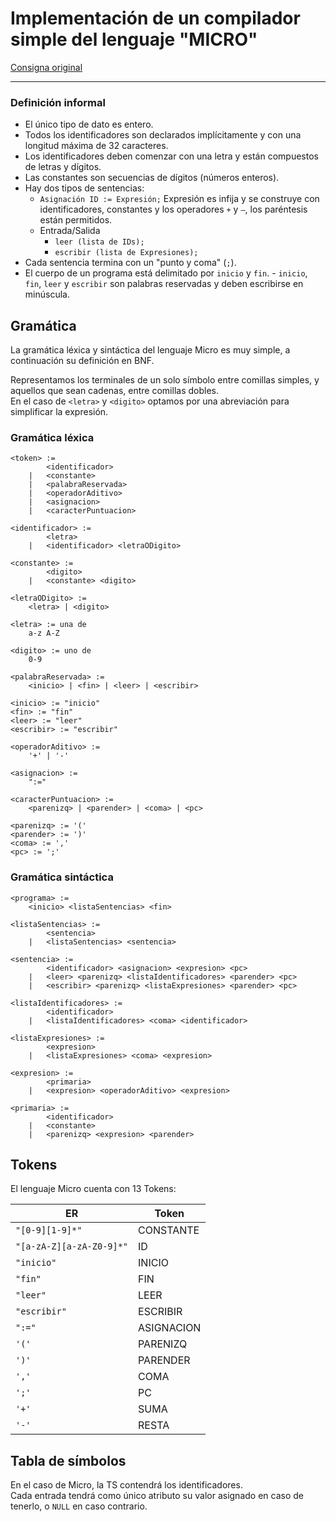# Implementación de un compilador simple del lenguaje "MICRO"

[Consigna original](https://www.campusvirtual.frba.utn.edu.ar/especialidad/pluginfile.php/279745/mod_resource/content/1/COMPILACION%20PARTE%201.pdf)

<hr>

### Definición informal

- El único tipo de dato es entero.
- Todos los identificadores son declarados implícitamente y con una longitud máxima de
32 caracteres.
- Los identificadores deben comenzar con una letra y están compuestos de letras y
dígitos.
- Las constantes son secuencias de dígitos (números enteros).
- Hay dos tipos de sentencias:
	- `Asignación ID := Expresión;` Expresión es infija y se construye con
identificadores, constantes y los operadores `+` y `–`, los paréntesis están
permitidos.
	- Entrada/Salida
		- `leer (lista de IDs);`
		- `escribir (lista de Expresiones);`
- Cada sentencia termina con un "punto y coma" (`;`).
- El cuerpo de un programa está delimitado por `inicio` y `fin`. - `inicio`, `fin`, `leer` y `escribir` son palabras reservadas y deben escribirse en minúscula.

## Gramática

La gramática léxica y sintáctica del lenguaje Micro es muy simple, a continuación su definición en BNF.  

Representamos los terminales de un solo símbolo entre comillas simples, y aquellos que sean cadenas, entre comillas dobles.  
En el caso de `<letra>` y `<digito>` optamos por una abreviación para simplificar la expresión.

### Gramática léxica

```ebnf
<token> :=
		<identificador>
	| 	<constante>
	|	<palabraReservada>
	|	<operadorAditivo>
	|	<asignacion>
	|	<caracterPuntuacion>

<identificador> :=
		<letra>
	|	<identificador> <letraODigito>

<constante> :=
		<digito>
	|	<constante> <digito>

<letraODigito> :=
	<letra> | <digito>

<letra> := una de
	a-z A-Z

<digito> := uno de
	0-9

<palabraReservada> :=
	<inicio> | <fin> | <leer> | <escribir>

<inicio> := "inicio"
<fin> := "fin"
<leer> := "leer"
<escribir> := "escribir"

<operadorAditivo> :=
	'+' | '-'

<asignacion> :=
	":="

<caracterPuntuacion> :=
	<parenizq> | <parender> | <coma> | <pc>

<parenizq> := '('
<parender> := ')'
<coma> := ','
<pc> := ';'
```

### Gramática sintáctica

```ebnf
<programa> :=
	<inicio> <listaSentencias> <fin>

<listaSentencias> :=
		<sentencia>
	|	<listaSentencias> <sentencia>

<sentencia> :=
		<identificador> <asignacion> <expresion> <pc>
	| 	<leer> <parenizq> <listaIdentificadores> <parender> <pc>
	|	<escribir> <parenizq> <listaExpresiones> <parender> <pc>

<listaIdentificadores> :=
		<identificador>
	|	<listaIdentificadores> <coma> <identificador>

<listaExpresiones> :=
		<expresion>
	|	<listaExpresiones> <coma> <expresion>

<expresion> :=
		<primaria>
	|	<expresion> <operadorAditivo> <expresion>

<primaria> :=
		<identificador>
	|	<constante>
	|	<parenizq> <expresion> <parender>
```

## Tokens

El lenguaje Micro cuenta con 13 Tokens:

| ER                       | Token      |
|--------------------------|------------|
| `"[0-9][1-9]*"`          | CONSTANTE  |
| `"[a-zA-Z][a-zA-Z0-9]*"` | ID         |
| `"inicio"`               | INICIO     |
| `"fin"`                  | FIN        |
| `"leer"`                 | LEER       |
| `"escribir"`             | ESCRIBIR   |
| `":="`                   | ASIGNACION |
| `'('`                    | PARENIZQ   |
| `')'`                    | PARENDER   |
| `','`                    | COMA       |
| `';'`                    | PC         |
| `'+'`                    | SUMA       |
| `'-'`                    | RESTA      |

## Tabla de símbolos

En el caso de Micro, la TS contendrá los identificadores.  
Cada entrada tendrá como único atributo su valor asignado en caso de tenerlo, o `NULL` en caso contrario.


